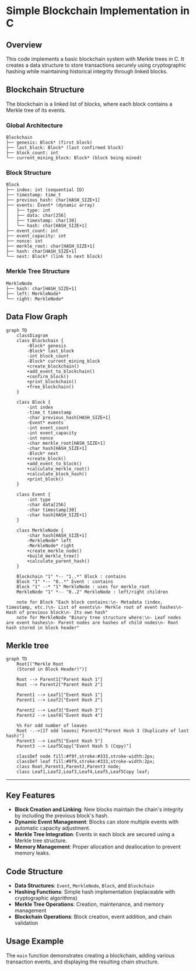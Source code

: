 
# Simple Blockchain Implementation in C

## Overview
This code implements a basic blockchain system with Merkle trees in C. It creates a data structure to store transactions securely using cryptographic hashing while maintaining historical integrity through linked blocks.

## Blockchain Structure
The blockchain is a linked list of blocks, where each block contains a Merkle tree of its events.

### Global Architecture
```plaintext
Blockchain
├── genesis: Block* (first block)
├── last_block: Block* (last confirmed block)
├── block_count: int
└── current_mining_block: Block* (block being mined)
```

### Block Structure
```plaintext
Block
├── index: int (sequential ID)
├── timestamp: time_t
├── previous_hash: char[HASH_SIZE+1]
├── events: Event* (dynamic array)
│   ├── type: int
│   ├── data: char[256]
│   ├── timestamp: char[30]
│   └── hash: char[HASH_SIZE+1]
├── event_count: int
├── event_capacity: int
├── nonce: int
├── merkle_root: char[HASH_SIZE+1]
├── hash: char[HASH_SIZE+1]
└── next: Block* (link to next block)
```

### Merkle Tree Structure
```plaintext
MerkleNode
├── hash: char[HASH_SIZE+1]
├── left: MerkleNode*
└── right: MerkleNode*
```

## Data Flow Graph

```mermaid
graph TD
    classDiagram
    class Blockchain {
        -Block* genesis
        -Block* last_block
        -int block_count
        -Block* current_mining_block
        +create_blockchain()
        +add_event_to_blockchain()
        +confirm_block()
        +print_blockchain()
        +free_blockchain()
    }

    class Block {
        -int index
        -time_t timestamp
        -char previous_hash[HASH_SIZE+1]
        -Event* events
        -int event_count
        -int event_capacity
        -int nonce
        -char merkle_root[HASH_SIZE+1]
        -char hash[HASH_SIZE+1]
        -Block* next
        +create_block()
        +add_event_to_block()
        +calculate_merkle_root()
        +calculate_block_hash()
        +print_block()
    }

    class Event {
        -int type
        -char data[256]
        -char timestamp[30]
        -char hash[HASH_SIZE+1]
    }

    class MerkleNode {
        -char hash[HASH_SIZE+1]
        -MerkleNode* left
        -MerkleNode* right
        +create_merkle_node()
        +build_merkle_tree()
        +calculate_parent_hash()
    }

    Blockchain "1" *-- "1..*" Block : contains
    Block "1" *-- "0..*" Event : contains
    Block "1" --* "1" MerkleNode : uses for merkle_root
    MerkleNode "1" *-- "0..2" MerkleNode : left/right children

    note for Block "Each block contains:\n- Metadata (index, timestamp, etc.)\n- List of events\n- Merkle root of event hashes\n- Hash of previous block\n- Its own hash"
    note for MerkleNode "Binary tree structure where:\n- Leaf nodes are event hashes\n- Parent nodes are hashes of child nodes\n- Root hash stored in block header"
```

## Merkle tree
```mermaid
graph TD
    Root[("Merkle Root
    (Stored in Block Header)")]
    
    Root --> Parent1["Parent Hash 1"]
    Root --> Parent2["Parent Hash 2"]
    
    Parent1 --> Leaf1["Event Hash 1"]
    Parent1 --> Leaf2["Event Hash 2"]
    
    Parent2 --> Leaf3["Event Hash 3"]
    Parent2 --> Leaf4["Event Hash 4"]
    
    %% For odd number of leaves
    Root -.->|If odd leaves| Parent3["Parent Hash 3 (Duplicate of last hash)"]
    Parent3 --> Leaf5["Event Hash 5"]
    Parent3 --> Leaf5Copy["Event Hash 5 (Copy)"]

    classDef node fill:#f9f,stroke:#333,stroke-width:2px;
    classDef leaf fill:#9f9,stroke:#333,stroke-width:2px;
    class Root,Parent1,Parent2,Parent3 node;
    class Leaf1,Leaf2,Leaf3,Leaf4,Leaf5,Leaf5Copy leaf;
```
---

## Key Features
- **Block Creation and Linking**: New blocks maintain the chain's integrity by including the previous block's hash.
- **Dynamic Event Management**: Blocks can store multiple events with automatic capacity adjustment.
- **Merkle Tree Integration**: Events in each block are secured using a Merkle tree structure.
- **Memory Management**: Proper allocation and deallocation to prevent memory leaks.

## Code Structure
- **Data Structures**: `Event`, `MerkleNode`, `Block`, and `Blockchain`
- **Hashing Functions**: Simple hash implementation (replaceable with cryptographic algorithms)
- **Merkle Tree Operations**: Creation, maintenance, and memory management
- **Blockchain Operations**: Block creation, event addition, and chain validation

## Usage Example
The `main` function demonstrates creating a blockchain, adding various transaction events, and displaying the resulting chain structure.



